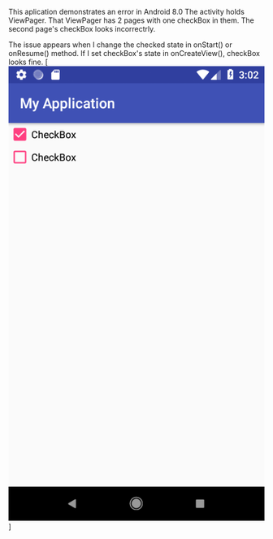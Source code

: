 This aplication demonstrates an error in Android 8.0
The activity holds ViewPager. That ViewPager has 2 pages with one checkBox in them.
The second page's checkBox looks incorrectrly.

The issue appears when I change the checked state in onStart() or onResume() method.
If I set checkBox's state in  onCreateView(), checkBox looks fine.
[![The both CheckBox are checked](https://github.com/IvanKovalchuk/Android8Error/blob/master/device-2018-08-02-150257.png)]


